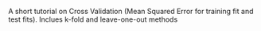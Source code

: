 A short tutorial on Cross Validation (Mean Squared Error for training fit and test fits). Inclues k-fold and leave-one-out methods
